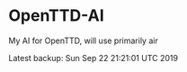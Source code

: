 # OpenTTD-AI
My AI for OpenTTD, will use primarily air

Latest backup: Sun Sep 22 21:21:01 UTC 2019
